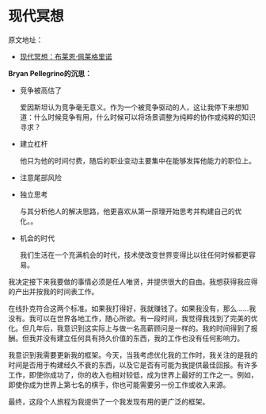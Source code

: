 # 现代冥想

原文地址：

- [现代冥想：布莱恩·佩莱格里诺](https://www.generalist.com/briefing/bryan-pellegrino)



**Bryan Pellegrino的沉思：**

- 竞争被高估了

  爱因斯坦认为竞争毫无意义。作为一个被竞争驱动的人，这让我停下来想知道：什么时候竞争有用，什么时候可以将场景调整为纯粹的协作或纯粹的知识寻求？

- 建立杠杆

  他只为他的时间付费，随后的职业变动主要集中在能够发挥他能力的职位上。

- 注意尾部风险

- 独立思考

  与其分析他人的解决思路，他更喜欢从第一原理开始思考并构建自己的优化。。

- 机会的时代

  我们生活在一个充满机会的时代，技术使改变世界变得比以往任何时候都更容易。



我决定接下来我要做的事情必须是任人唯贤，并提供很大的自由。我想获得我应得的产出并按我的时间表工作。 

在线扑克符合这两个标准。如果我打得好，我就赚钱了。如果我没有，那么……我没有。我可以在世界各地工作，随心所欲。有一段时间，我觉得我找到了完美的优化。但几年后，我意识到这实际上与做一名高薪顾问是一样的。我的时间得到了报酬。但我并没有建立任何具有持久价值的东西，我的工作也没有任何影响力。 

我意识到我需要更新我的框架。今天，当我考虑优化我的工作时，我关注的是我的时间是否用于构建经久不衰的东西，以及它是否有可能为我提供最佳回报。有许多工作，即使你成功了，你的收入也相对较低，成为世界上最好的工作之一。例如，即使你成为世界上第七名的棋手，你也可能需要另一份工作或收入来源。

最终，这段个人旅程为我提供了一个我发现有用的更广泛的框架。